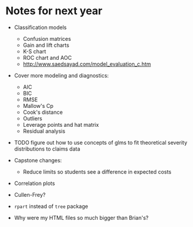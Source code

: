 Notes for next year
===========================

* Classification models
    + Confusion matrices
    + Gain and lift charts
    + K-S chart
    + ROC chart and AOC
    + http://www.saedsayad.com/model_evaluation_c.htm

* Cover more modeling and diagnostics:
    + AIC
    + BIC
    + RMSE
    + Mallow's Cp
    + Cook's distance
    + Outliers
    + Leverage points and hat matrix
    + Residual analysis


* TODO figure out how to use concepts of glms to fit theoretical severity distributions to claims data

* Capstone changes:
    + Reduce limits so students see a difference in expected costs

* Correlation plots

* Cullen-Frey?

* `rpart` instead of `tree` package

* Why were my HTML files so much bigger than Brian's?




